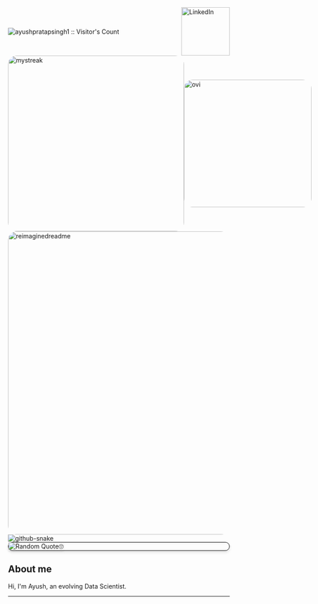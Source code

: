 <div style="display: flex; justify-content: space-between; align-items: center;">
        <img src="https://profile-counter.glitch.me/{ayushpratapsingh1}/count.svg" alt="ayushpratapsingh1 :: Visitor's Count" />
        <a href="https://www.linkedin.com/in/ayushpratapsingh1/" target="_blank">
            <img src="https://img.shields.io/badge/LinkedIn-%230077B5.svg?&style=flat-square&logo=linkedin&logoColor=white" alt="LinkedIn" style="width: 110px; height: auto;">
        </a>
</div>

<div style="display: flex; justify-content: space-between; align-items: center;">
<img src="https://github-readme-streak-stats.herokuapp.com/?user=ayushpratapsingh1&theme=tokyonight" alt="mystreak" style="width:400px; height: auto; border-radius: 20px;"/>
<img src="https://github-readme-stats.vercel.app/api/top-langs?username=ayushpratapsingh1&show_icons=true&locale=en&layout=compact&theme=chartreuse-dark" alt="ovi" style="width:290px; height: auto; border-radius: 20px;"/>
</div>

<img src="https://myreadme.vercel.app/api/embed/ayushpratapsingh1?panels=userstatistics,commitgraph" alt="reimaginedreadme" style="width:690px; height: auto; border-radius: 20px;"/>

<picture>
  <source media="(prefers-color-scheme: dark)" srcset="github-snake-dark.svg" />
  <source media="(prefers-color-scheme: light)" srcset="github-snake.svg" />
  <img alt="github-snake" src="github-snake.svg" />
</picture>

 <div align="left" style="border-radius: 10px; border: 1px solid black; box-shadow: 0 4px 6px rgba(0, 0, 0, 0.1);">
    <img alt="Random Quote🙄" src="https://github-readme-quotes-bay.vercel.app/quote?theme=dark&font=Redressed&animation=grow_out_in" style="box-shadow: 0 2px 4px rgba(0, 0, 0, 0.1);">

</div>


## About me

Hi, I'm Ayush, an evolving Data Scientist.


<hr>
